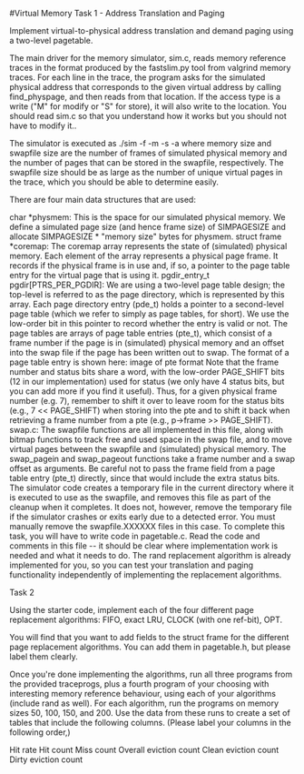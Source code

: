 #Virtual Memory
Task 1 - Address Translation and Paging

Implement virtual-to-physical address translation and demand paging using a two-level pagetable.

The main driver for the memory simulator, sim.c, reads memory reference traces in the format produced by the fastslim.py tool from valgrind memory traces. For each line in the trace, the program asks for the simulated physical address that corresponds to the given virtual address by calling find_physpage, and then reads from that location. If the access type is a write ("M" for modify or "S" for store), it will also write to the location. You should read sim.c so that you understand how it works but you should not have to modify it..

The simulator is executed as ./sim -f <tracefile> -m <memory size> -s <swapfile size> -a <replacement algorithm> where memory size and swapfile size are the number of frames of simulated physical memory and the number of pages that can be stored in the swapfile, respectively. The swapfile size should be as large as the number of unique virtual pages in the trace, which you should be able to determine easily.

There are four main data structures that are used:

char *physmem: This is the space for our simulated physical memory. We define a simulated page size (and hence frame size) of SIMPAGESIZE and allocate SIMPAGESIZE * "memory size" bytes for physmem.
struct frame *coremap: The coremap array represents the state of (simulated) physical memory. Each element of the array represents a physical page frame. It records if the physical frame is in use and, if so, a pointer to the page table entry for the virtual page that is using it.
pgdir_entry_t pgdir[PTRS_PER_PGDIR]: We are using a two-level page table design; the top-level is referred to as the page directory, which is represented by this array. Each page directory entry (pde_t) holds a pointer to a second-level page table (which we refer to simply as page tables, for short). We use the low-order bit in this pointer to record whether the entry is valid or not. The page tables are arrays of page table entries (pte_t), which consist of a frame number if the page is in (simulated) physical memory and an offset into the swap file if the page has been written out to swap. The format of a page table entry is shown here: image of pte format
Note that the frame number and status bits share a word, with the low-order PAGE_SHIFT bits (12 in our implementation) used for status (we only have 4 status bits, but you can add more if you find it useful). Thus, for a given physical frame number (e.g. 7), remember to shift it over to leave room for the status bits (e.g., 7 << PAGE_SHIFT) when storing into the pte and to shift it back when retrieving a frame number from a pte (e.g., p->frame >> PAGE_SHIFT).
swap.c: The swapfile functions are all implemented in this file, along with bitmap functions to track free and used space in the swap file, and to move virtual pages between the swapfile and (simulated) physical memory. The swap_pagein and swap_pageout functions take a frame number and a swap offset as arguments. Be careful not to pass the frame field from a page table entry (pte_t) directly, since that would include the extra status bits. The simulator code creates a temporary file in the current directory where it is executed to use as the swapfile, and removes this file as part of the cleanup when it completes. It does not, however, remove the temporary file if the simulator crashes or exits early due to a detected error. You must manually remove the swapfile.XXXXXX files in this case.
To complete this task, you will have to write code in pagetable.c. Read the code and comments in this file -- it should be clear where implementation work is needed and what it needs to do. The rand replacement algorithm is already implemented for you, so you can test your translation and paging functionality independently of implementing the replacement algorithms.

Task 2

Using the starter code, implement each of the four different page replacement algorithms: FIFO, exact LRU, CLOCK (with one ref-bit), OPT.

You will find that you want to add fields to the struct frame for the different page replacement algorithms. You can add them in pagetable.h, but please label them clearly.

Once you're done implementing the algorithms, run all three programs from the provided traceprogs, plus a fourth program of your choosing with interesting memory reference behaviour, using each of your algorithms (include rand as well). For each algorithm, run the programs on memory sizes 50, 100, 150, and 200. Use the data from these runs to create a set of tables that include the following columns. (Please label your columns in the following order,)

Hit rate
Hit count
Miss count
Overall eviction count
Clean eviction count
Dirty eviction count
